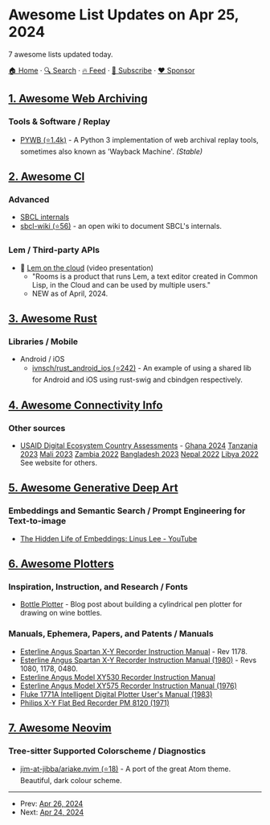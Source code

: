 # Awesome List Updates on Apr 25, 2024

7 awesome lists updated today.

[🏠 Home](/README.md) · [🔍 Search](https://www.trackawesomelist.com/search/) · [🔥 Feed](https://www.trackawesomelist.com/rss.xml) · [📮 Subscribe](https://trackawesomelist.us17.list-manage.com/subscribe?u=d2f0117aa829c83a63ec63c2f&id=36a103854c) · [❤️  Sponsor](https://github.com/sponsors/theowenyoung)



## [1. Awesome Web Archiving](/content/iipc/awesome-web-archiving/README.md)

### Tools & Software / Replay

*   [PYWB (⭐1.4k)](https://github.com/webrecorder/pywb) - A Python 3 implementation of web archival replay tools, sometimes also known as 'Wayback Machine'. *(Stable)*

## [2. Awesome Cl](/content/CodyReichert/awesome-cl/README.md)

### Advanced

*   [SBCL internals](https://simonsafar.com/2020/sbcl/)
*   [sbcl-wiki (⭐56)](https://github.com/guicho271828/sbcl-wiki/wiki) - an open wiki to document SBCL's internals.

### Lem / Third-party APIs

*   🚀 [Lem on the cloud](https://www.youtube.com/watch?v=IMN7feOQOak) (video presentation)
    *   "Rooms is a product that runs Lem, a text editor created in Common Lisp, in the Cloud and can be used by multiple users."
    *   NEW as of April, 2024.

## [3. Awesome Rust](/content/rust-unofficial/awesome-rust/README.md)

### Libraries / Mobile

*   Android / iOS
    *   [ivnsch/rust\_android\_ios (⭐242)](https://github.com/ivnsch/rust_android_ios) - An example of using a shared lib for Android and iOS using rust-swig and cbindgen respectively.

## [4. Awesome Connectivity Info](/content/stevesong/awesome-connectivity-info/README.md)

### Other sources

*   [USAID Digital Ecosystem Country Assessments](https://www.usaid.gov/digital-strategy/implementation-tracks/track1-adopt-ecosystem/digital-ecosystem-country-assessments) - [Ghana 2024](https://www.usaid.gov/sites/default/files/2024-03/USAID_DECA_Ghana.pdf) [Tanzania 2023](https://www.usaid.gov/sites/default/files/2023-05/Tanzania%20DECA%20Report.pdf) [Mali 2023](https://www.usaid.gov/sites/default/files/2023-05/Mali%20DECA_English.pdf) [Zambia 2022](https://www.usaid.gov/sites/default/files/2022-12/USAID_Zambia_DECA.pdf) [Bangladesh 2023](https://www.usaid.gov/sites/default/files/2023-06/USAID_Bangladesh_DECA_1.pdf) [Nepal 2022](https://www.usaid.gov/sites/default/files/2022-05/USAID_Nepal_Digital_Ecosystem_Country_Assessment_FINAL.pdf) [Libya 2022](https://www.usaid.gov/sites/default/files/2022-12/USAID_Libya_DECA.pdf) See website for others.

## [5. Awesome Generative Deep Art](/content/filipecalegario/awesome-generative-deep-art/README.md)

### Embeddings and Semantic Search / Prompt Engineering for Text-to-image

*   [The Hidden Life of Embeddings: Linus Lee - YouTube](https://www.youtube.com/watch?v=YvobVu1l7GI)

## [6. Awesome Plotters](/content/beardicus/awesome-plotters/README.md)

### Inspiration, Instruction, and Research / Fonts

*   [Bottle Plotter](https://vgnotepad.blogspot.com/2024/04/bottle-plotter.html) - Blog post about building a cylindrical pen plotter for drawing on wine bottles.

### Manuals, Ephemera, Papers, and Patents / Manuals

*   [Esterline Angus Spartan X-Y Recorder Instruction Manual](https://archive.org/details/manualsplus_03665) - Rev 1178.
*   [Esterline Angus Spartan X-Y Recorder Instruction Manual (1980)](https://archive.org/details/manualsplus_03659) - Revs 1080, 1178, 0480.
*   [Esterline Angus Model XY530 Recorder Instruction Manual](https://archive.org/details/manualsplus_03657)
*   [Esterline Angus Model XY575 Recorder Instruction Manual (1976)](https://archive.org/details/manualsplus_03641)
*   [Fluke 1771A Intelligent Digital Plotter User's Manual (1983)](https://archive.org/details/manualsplus_03096)
*   [Philips X-Y Flat Bed Recorder PM 8120 (1971)](https://archive.org/details/manualsplus_03520)

## [7. Awesome Neovim](/content/rockerBOO/awesome-neovim/README.md)

### Tree-sitter Supported Colorscheme / Diagnostics

*   [jim-at-jibba/ariake.nvim (⭐18)](https://github.com/jim-at-jibba/ariake.nvim) - A port of the great Atom theme. Beautiful, dark colour scheme.

---

- Prev: [Apr 26, 2024](/content/2024/04/26/README.md)
- Next: [Apr 24, 2024](/content/2024/04/24/README.md)